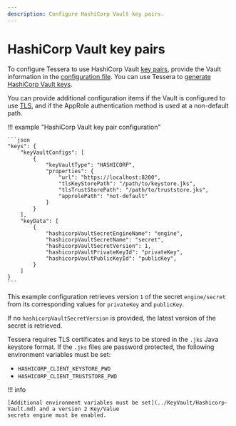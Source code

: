 ```yaml
---
description: Configure HashiCorp Vault key pairs.
---
```


# HashiCorp Vault key pairs

To configure Tessera to use HashiCorp Vault [key pairs](Overview.md), provide the Vault information in the
[configuration file](../../../Reference/SampleConfiguration.md#keys).
You can use Tessera to [generate HashiCorp Vault keys](../../Generate-Keys/Hashicorp-Vault.md).

You can provide additional configuration items if the Vault is configured to use [TLS], and if the AppRole
authentication method is used at a non-default path.

!!! example "HashiCorp Vault key pair configuration"

    ```json
    "keys": {
        "keyVaultConfigs": [
            {
                "keyVaultType": "HASHICORP",
                "properties": {
                    "url": "https://localhost:8200",
                    "tlsKeyStorePath": "/path/to/keystore.jks",
                    "tlsTrustStorePath": "/path/to/truststore.jks",
                    "approlePath": "not-default"
                }
            }
        ],
        "keyData": [
            {
                "hashicorpVaultSecretEngineName": "engine",
                "hashicorpVaultSecretName": "secret",
                "hashicorpVaultSecretVersion": 1,
                "hashicorpVaultPrivateKeyId": "privateKey",
                "hashicorpVaultPublicKeyId": "publicKey",
            }
        ]
    }
    ```

This example configuration retrieves version `1` of the secret `engine/secret` from its corresponding values for
`privateKey` and `publicKey`.

If no `hashicorpVaultSecretVersion` is provided, the latest version of the secret is retrieved.

Tessera requires TLS certificates and keys to be stored in the `.jks` Java keystore format.
If the `.jks` files are password protected, the following environment variables must be set:

- `HASHICORP_CLIENT_KEYSTORE_PWD`
- `HASHICORP_CLIENT_TRUSTSTORE_PWD`

!!! info

    [Additional environment variables must be set](../KeyVault/Hashicorp-Vault.md) and a version 2 Key/Value
    secrets engine must be enabled.

<!-- links -->
[TLS]: ../KeyVault/Hashicorp-Vault.md#tls
